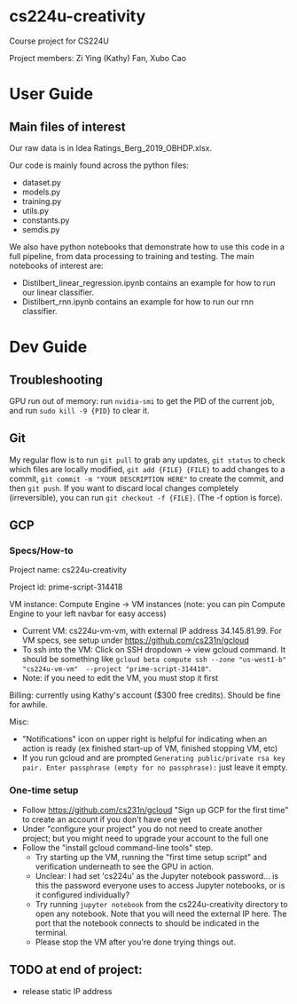 # cs224u-creativity

Course project for CS224U 

Project members: Zi Ying (Kathy) Fan, Xubo Cao

# User Guide
## Main files of interest
Our raw data is in Idea Ratings_Berg_2019_OBHDP.xlsx.

Our code is mainly found across the python files:
* dataset.py
* models.py
* training.py
* utils.py
* constants.py
* semdis.py

We also have python notebooks that demonstrate how to use this code in a full pipeline, from data processing to training and testing. The main notebooks of interest are:
* Distilbert_linear_regression.ipynb contains an example for how to run our linear classifier.
* Distilbert_rnn.ipynb contains an example for how to run our rnn classifier.

# Dev Guide
## Troubleshooting
GPU run out of memory: run `nvidia-smi` to get the PID of the current job, and run `sudo kill -9 {PID}` to clear it.

## Git
My regular flow is to run `git pull` to grab any updates, `git status` to check which files are locally modified, `git add {FILE} {FILE}` to add changes to a commit, `git commit -m "YOUR DESCRIPTION HERE"` to create the commit, and then `git push`. If you want to discard local changes completely (irreversible), you can run `git checkout -f {FILE}`. (The -f option is force).

## GCP
### Specs/How-to
Project name: cs224u-creativity

Project id: prime-script-314418

VM instance: Compute Engine -> VM instances (note: you can pin Compute Engine to your left navbar for easy access)
* Current VM: cs224u-vm-vm, with external IP address 34.145.81.99. For VM specs, see setup under https://github.com/cs231n/gcloud
* To ssh into the VM: Click on SSH dropdown -> view gcloud command. It should be something like `gcloud beta compute ssh --zone "us-west1-b" "cs224u-vm-vm"  --project "prime-script-314418"`.
* Note: if you need to edit the VM, you must stop it first

Billing: currently using Kathy's account ($300 free credits). Should be fine for awhile.

Misc:
* "Notifications" icon on upper right is helpful for indicating when an action is ready (ex finished start-up of VM, finished stopping VM, etc)
* If you run gcloud and are prompted `Generating public/private rsa key pair. Enter passphrase (empty for no passphrase):` just leave it empty.

### One-time setup
* Follow https://github.com/cs231n/gcloud "Sign up GCP for the first time" to create an account if you don't have one yet
* Under "configure your project" you do not need to create another project; but you might need to upgrade your account to the full one
* Follow the "install gcloud command-line tools" step. 
  * Try starting up the VM, running the "first time setup script" and verification underneath to see the GPU in action.
  * Unclear: I had set 'cs224u' as the Jupyter notebook password... is this the password everyone uses to access Jupyter notebooks, or is it configured individually?
  * Try running `jupyter notebook` from the cs224u-creativity directory to open any notebook. Note that you will need the external IP here. The port that the notebook connects to should be indicated in the terminal.
  * Please stop the VM after you're done trying things out.


## TODO at end of project:
* release static IP address
